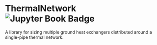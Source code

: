 # ThermalNetwork ![Jupyter Book Badge](https://jupyterbook.org/badge.svg)

A library for sizing multiple ground heat exchangers distributed around a single-pipe thermal network.
